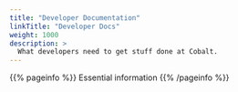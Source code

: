 ```yaml
---
title: "Developer Documentation"
linkTitle: "Developer Docs"
weight: 1000
description: >
  What developers need to get stuff done at Cobalt.
---
```


{{% pageinfo %}}
Essential information
{{% /pageinfo %}}


